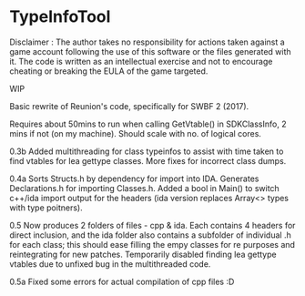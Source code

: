 # TypeInfoTool

Disclaimer : The author takes no responsibility for actions taken against a game account following the use of this software or the files generated with it. The code is written as an intellectual exercise and not to encourage cheating or breaking the EULA of the game targeted.

WIP

Basic rewrite of Reunion's code, specifically for SWBF 2 (2017).

Requires about 50mins to run when calling GetVtable() in SDKClassInfo, 2 mins if not (on my machine). Should scale with no. of logical cores.

0.3b Added multithreading for class typeinfos to assist with time taken to find vtables for lea gettype classes. More fixes for incorrect class dumps.

0.4a Sorts Structs.h by dependency for import into IDA. Generates Declarations.h for importing Classes.h. Added a bool in Main() to switch c++/ida import output for the headers (ida version replaces Array<> types with type poitners). 

0.5 Now produces 2 folders of files - cpp & ida. Each contains 4 headers for direct inclusion, and the ida folder also contains a subfolder of individual .h for each class; this should ease filling the empy classes for re purposes and reintegrating for new patches. Temporarily disabled finding lea gettype vtables due to unfixed bug in the multithreaded code. 

0.5a Fixed some errors for actual compilation of cpp files :D

